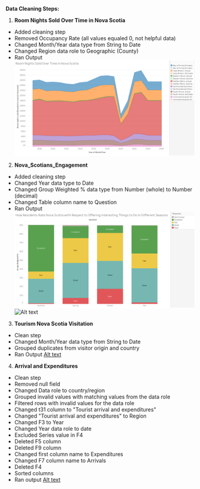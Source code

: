 **Data Cleaning Steps:**

1. **Room Nights Sold Over Time in Nova Scotia**
- Added cleaning step
- Removed Occupancy Rate (all values equaled 0, not helpful data)
- Changed Month/Year data type from String to Date
- Changed Region data role to Geographic (County)
- Ran Output
![Alt text](Room_Nights_Sold_Over_Time_In_Nova_Scotia.png)

2. **Nova_Scotians_Engagement**
- Added cleaning step
- Changed Year data type to Date
- Changed Group Weighted % data type from Number (whole) to Number (decimal)
- Changed Table column name to Question
- Ran Output
![Alt text](How_Residents_Rate_Seasons.png)
![Alt text](Likelihood_Of_Nova_Soctians_Travelling_In_2024.png)

3. **Tourism Nova Scotia Visitation**
- Clean step
- Changed Month/Year data type from String to Date
- Grouped duplicates from visitor origin and country
- Ran Output
[Alt text](Domestic_Nova_Scotia_Visitor_Origin.png)

4. **Arrival and Expenditures**
- Clean step
- Removed null field
- Changed Data role to country/region
- Grouped invalid values with matching values from the data role
- Filtered rows with invalid values for the data role
- Changed t31 column to "Tourist arrival and expenditures"
- Changed "Tourist arrival and expenditures" to Region
- Changed F3 to Year
- Changed Year data role to date
- Excluded Series value in F4
- Deleted F5 column
- Deleted F9 column
- Changed first column name to Expenditures
- Changed F7 column name to Arrivals
- Deleted F4
- Sorted columns
- Ran output
[Alt text](International_Visitor_Expenditures.png)
